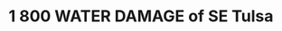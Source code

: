 ---
title: "1 800 WATER DAMAGE of SE Tulsa"
url: /broken-arrow/1-800-water-damage-of-se-tulsa/
shop: Baustoffe
---